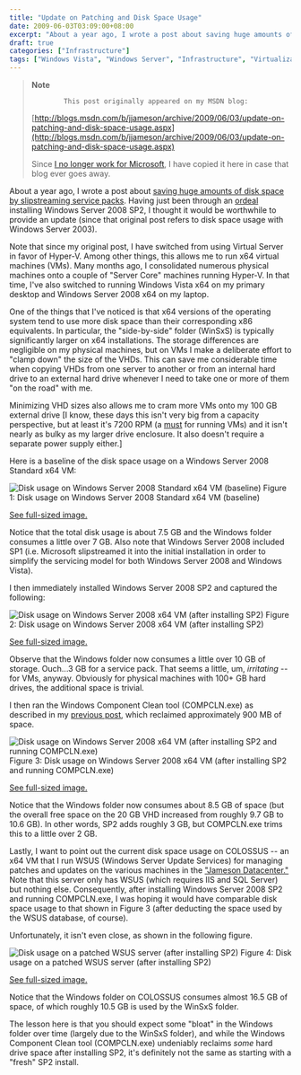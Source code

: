 ```yaml
---
title: "Update on Patching and Disk Space Usage"
date: 2009-06-03T03:09:00+08:00
excerpt: "About a year ago, I wrote a post about saving huge amounts of disk space by slipstreaming service packs . Having just been through an ordeal installing Windows Server 2008 SP2, I thought it would be worthwhile to provide an update (since that original..."
draft: true
categories: ["Infrastructure"]
tags: ["Windows Vista", "Windows Server", "Infrastructure", "Virtualization"]
---
```


> **Note**
> 
>             This post originally appeared on my MSDN blog:
> 
> [http://blogs.msdn.com/b/jjameson/archive/2009/06/03/update-on-patching-and-disk-space-usage.aspx](http://blogs.msdn.com/b/jjameson/archive/2009/06/03/update-on-patching-and-disk-space-usage.aspx)
> 
> Since [I no longer work for Microsoft](/blog/jjameson/2011/09/02/last-day-with-microsoft), I have copied it here in case that blog ever goes away.

About a year ago, I wrote a post about [saving huge amounts of disk space by slipstreaming service packs](/blog/jjameson/2007/06/23/save-huge-amounts-of-disk-space-by-slipstreaming-service-packs). Having just been through an [ordeal](/blog/jjameson/2009/06/01/errors-installing-windows-server-2008-sp2) installing Windows Server 2008 SP2, I thought it would be worthwhile to provide an update (since that original post refers to disk space usage with Windows Server 2003).

Note that since my original post, I have switched from using Virtual Server in favor of Hyper-V. Among other things, this allows me to run x64 virtual machines (VMs). Many months ago, I consolidated numerous physical machines onto a couple of "Server Core" machines running Hyper-V. In that time, I've also switched to running Windows Vista x64 on my primary desktop and Windows Server 2008 x64 on my laptop.

One of the things that I've noticed is that x64 versions of the operating system tend to use more disk space than their corresponding x86 equivalents. In particular, the "side-by-side" folder (WinSxS) is typically significantly larger on x64 installations. The storage differences are negligible on my physical machines, but on VMs I make a deliberate effort to "clamp down" the size of the VHDs. This can save me considerable time when copying VHDs from one server to another or from an internal hard drive to an external hard drive whenever I need to take one or more of them "on the road" with me.

Minimizing VHD sizes also allows me to cram more VMs onto my 100 GB external drive [I know, these days this isn't very big from a capacity perspective, but at least it's 7200 RPM (a [must](/blog/jjameson/2007/06/24/performance-of-virtual-machines) for running VMs) and it isn't nearly as bulky as my larger drive enclosure. It also doesn't require a separate power supply either.]

Here is a baseline of the disk space usage on a Windows Server 2008 Standard x64 VM:

![Disk usage on Windows Server 2008 Standard x64 VM (baseline)](https://www.technologytoolbox.com/blog/images/www_technologytoolbox_com/blog/jjameson/8/r_Disk%20usage%20-%20Windows%20Server%202008%20(baseline).jpg)
Figure 1: Disk usage on Windows Server 2008 Standard x64 VM (baseline)

[See full-sized image.](/blog/images/www_technologytoolbox_com/blog/jjameson/8/o_Disk%20usage%20-%20Windows%20Server%202008%20%28baseline%29.jpg)

Notice that the total disk usage is about 7.5 GB and the Windows folder consumes a little over 7 GB. Also note that Windows Server 2008 included SP1 (i.e. Microsoft slipstreamed it into the initial installation in order to simplify the servicing model for both Windows Server 2008 and Windows Vista).

I then immediately installed Windows Server 2008 SP2 and captured the following:

![Disk usage on Windows Server 2008 x64 VM (after installing SP2)](https://www.technologytoolbox.com/blog/images/www_technologytoolbox_com/blog/jjameson/8/r_Disk%20Usage%20-%20ws2008std-x64-SP2.png)
Figure 2: Disk usage on Windows Server 2008 x64 VM (after installing SP2)

[See full-sized image.](/blog/images/www_technologytoolbox_com/blog/jjameson/8/o_Disk%20Usage%20-%20ws2008std-x64-SP2.png)

Observe that the Windows folder now consumes a little over 10 GB of storage. Ouch...3 GB for a service pack. That seems a little, um, *irritating* -- for VMs, anyway. Obviously for physical machines with 100+ GB hard drives, the additional space is trivial.

I then ran the Windows Component Clean tool (COMPCLN.exe) as described in my [previous post](/blog/jjameson/2009/06/02/reclaiming-disk-space-after-installing-service-pack-2), which reclaimed approximately 900 MB of space.

![Disk usage on Windows Server 2008 x64 VM (after installing SP2 and running COMPCLN.exe)](https://www.technologytoolbox.com/blog/images/www_technologytoolbox_com/blog/jjameson/8/r_Disk%20Usage-WS2008-x64%20(WS2008%20SP2%20-%20compcln).png)
Figure 3: Disk usage on Windows Server 2008 x64 VM (after installing SP2 and running
COMPCLN.exe)

[See full-sized image.](/blog/images/www_technologytoolbox_com/blog/jjameson/8/o_Disk%20Usage-WS2008-x64%20%28WS2008%20SP2%20-%20compcln%29.png)

Notice that the Windows folder now consumes about 8.5 GB of space (but the overall free space on the 20 GB VHD increased from roughly 9.7 GB to 10.6 GB). In other words, SP2 adds roughly 3 GB, but COMPCLN.exe trims this to a little over 2 GB.

Lastly, I want to point out the current disk space usage on COLOSSUS -- an x64 VM that I run WSUS (Windows Server Update Services) for managing patches and updates on the various machines in the ["Jameson Datacenter."](/blog/jjameson/2009/09/14/the-jameson-datacenter) Note that this server only has WSUS (which requires IIS and SQL Server) but nothing else. Consequently, after installing Windows Server 2008 SP2 and running COMPCLN.exe, I was hoping it would have comparable disk space usage to that shown in Figure 3 (after deducting the space used by the WSUS database, of course).

Unfortunately, it isn't even close, as shown in the following figure.

![Disk usage on a patched WSUS server (after installing SP2)](https://www.technologytoolbox.com/blog/images/www_technologytoolbox_com/blog/jjameson/8/r_Disk%20Usage-COLOSSUS%20(after%20WS2008%20SP2%20install).png)
Figure 4: Disk usage on a patched WSUS server (after installing SP2)

[See full-sized image.](/blog/images/www_technologytoolbox_com/blog/jjameson/8/o_Disk%20Usage-COLOSSUS%20%28after%20WS2008%20SP2%20install%29.png)

Notice that the Windows folder on COLOSSUS consumes almost 16.5 GB of space, of which roughly 10.5 GB is used by the WinSxS folder.

The lesson here is that you should expect some "bloat" in the Windows folder over time (largely due to the WinSxS folder), and while the Windows Component Clean tool (COMPCLN.exe) undeniably reclaims *some* hard drive space after installing SP2, it's definitely not the same as starting with a "fresh" SP2 install.

